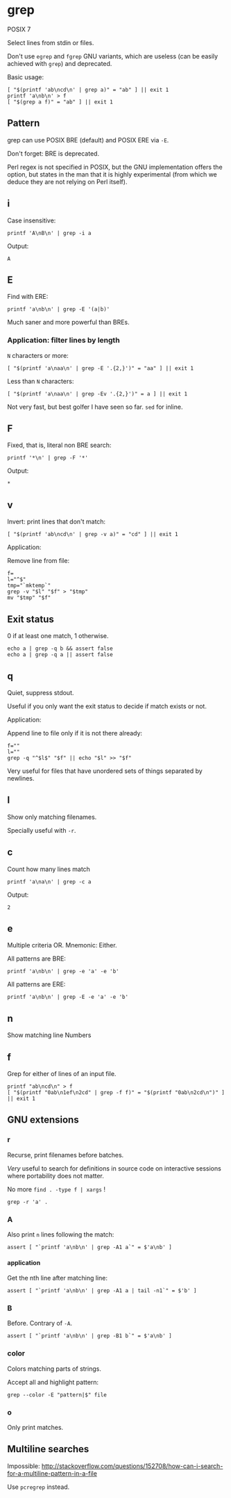 # grep

POSIX 7

Select lines from stdin or files.

Don't use `egrep` and `fgrep` GNU variants, which are useless (can be easily achieved with `grep`) and deprecated.

Basic usage:

    [ "$(printf 'ab\ncd\n' | grep a)" = "ab" ] || exit 1
    printf 'a\nb\n' > f
    [ "$(grep a f)" = "ab" ] || exit 1

## Pattern

grep can use POSIX BRE (default) and POSIX ERE via `-E`.

Don't forget: BRE is deprecated.

Perl regex is not specified in POSIX, but the GNU implementation offers the option, but states in the man that it is highly experimental (from which we deduce they are not relying on Perl itself).

## i

Case insensitive:

    printf 'A\nB\n' | grep -i a

Output:

    A

## E

Find with ERE:

    printf 'a\nb\n' | grep -E '(a|b)'

Much saner and more powerful than BREs.

### Application: filter lines by length

`N` characters or more:

    [ "$(printf 'a\naa\n' | grep -E '.{2,}')" = "aa" ] || exit 1

Less than `N` characters:

    [ "$(printf 'a\naa\n' | grep -Ev '.{2,}')" = a ] || exit 1

Not very fast, but best golfer I have seen so far. `sed` for inline.

## F

Fixed, that is, literal non BRE search:

    printf '*\n' | grep -F '*'

Output:

    *

## v

Invert: print lines that don't match:

    [ "$(printf 'ab\ncd\n' | grep -v a)" = "cd" ] || exit 1

Application:

Remove line from file:

    f=
    l="^$"
    tmp="`mktemp`"
    grep -v "$l" "$f" > "$tmp"
    mv "$tmp" "$f"

## Exit status

0 if at least one match, 1 otherwise.

    echo a | grep -q b && assert false
    echo a | grep -q a || assert false

## q

Quiet, suppress stdout.

Useful if you only want the exit status to decide if match exists or not.

Application:

Append line to file only if it is not there already:

    f=""
    l=""
    grep -q "^$l$" "$f" || echo "$l" >> "$f"

Very useful for files that have unordered sets of things separated by newlines.

## l

Show only matching filenames.

Specially useful with `-r`.

## c

Count how many lines match

    printf 'a\na\n' | grep -c a

Output:

    2

## e

Multiple criteria OR. Mnemonic: Either.

All patterns are BRE:

    printf 'a\nb\n' | grep -e 'a' -e 'b'

All patterns are ERE:

    printf 'a\nb\n' | grep -E -e 'a' -e 'b'

## n

Show matching line Numbers

## f

Grep for either of lines of an input file.

	printf "ab\ncd\n" > f
	[ "$(printf "0ab\n1ef\n2cd" | grep -f f)" = "$(printf "0ab\n2cd\n")" ] || exit 1

## GNU extensions

### r

Recurse, print filenames before batches.

*Very* useful to search for definitions in source code on interactive sessions
where portability does not matter.

No more `find . -type f | xargs` !

    grep -r 'a' .

### A

Also print `n` lines following the match:

    assert [ "`printf 'a\nb\n' | grep -A1 a`" = $'a\nb' ]

#### application

Get the nth line after matching line:

    assert [ "`printf 'a\nb\n' | grep -A1 a | tail -n1`" = $'b' ]

### B

Before. Contrary of `-A`.

    assert [ "`printf 'a\nb\n' | grep -B1 b`" = $'a\nb' ]

### color

Colors matching parts of strings.

Accept all and highlight pattern:

    grep --color -E "pattern|$" file

### o

Only print matches.

## Multiline searches

Impossible: <http://stackoverflow.com/questions/152708/how-can-i-search-for-a-multiline-pattern-in-a-file>

Use `pcregrep` instead.
